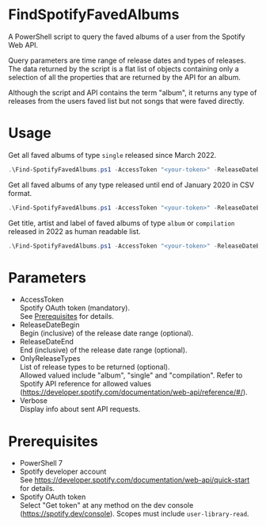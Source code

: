 # FindSpotifyFavedAlbums

A PowerShell script to query the faved albums of a user from the Spotify Web API.

Query parameters are time range of release dates and types of releases. The data returned by the script is a flat list of objects containing only a selection of all the properties that are returned by the API for an album.

Although the script and API contains the term "album", it returns any type of releases from the users faved list but not songs that were faved directly.

# Usage

Get all faved albums of type `single` released since March 2022.

```powershell
.\Find-SpotifyFavedAlbums.ps1 -AccessToken "<your-token>" -ReleaseDateBegin "2022-03-01" -OnlyReleaseTypes "single"
```

Get all faved albums of any type released until end of January 2020 in CSV format.

```powershell
.\Find-SpotifyFavedAlbums.ps1 -AccessToken "<your-token>" -ReleaseDateEnd "2020-01-31" | ConvertTo-Csv
```

Get title, artist and label of faved albums of type `album` or `compilation` released in 2022 as human readable list.

```powershell
.\Find-SpotifyFavedAlbums.ps1 -AccessToken "<your-token>" -ReleaseDateBegin "2022-01-01" -ReleaseDateEnd "2022-12-31" -OnlyReleaseTypes @("album", "compilation") | ForEach-Object { "$($_.ArtistName) - $($_.AlbumName) ($($_.Label))" }
```

# Parameters

* AccessToken  
  Spotify OAuth token (mandatory).  
  See [Prerequisites](#prerequisites) for details.
* ReleaseDateBegin  
  Begin (inclusive) of the release date range (optional).
* ReleaseDateEnd  
  End (inclusive) of the release date range (optional).
* OnlyReleaseTypes  
  List of release types to be returned (optional).  
  Allowed valued include "album", "single" and "compilation". Refer to Spotify API reference for allowed values (https://developer.spotify.com/documentation/web-api/reference/#/).
* Verbose  
  Display info about sent API requests.

# Prerequisites

* PowerShell 7
* Spotify developer account  
  See https://developer.spotify.com/documentation/web-api/quick-start for details.
* Spotify OAuth token   
  Select "Get token" at any method on the dev console (https://spotify.dev/console). Scopes must include `user-library-read`.


